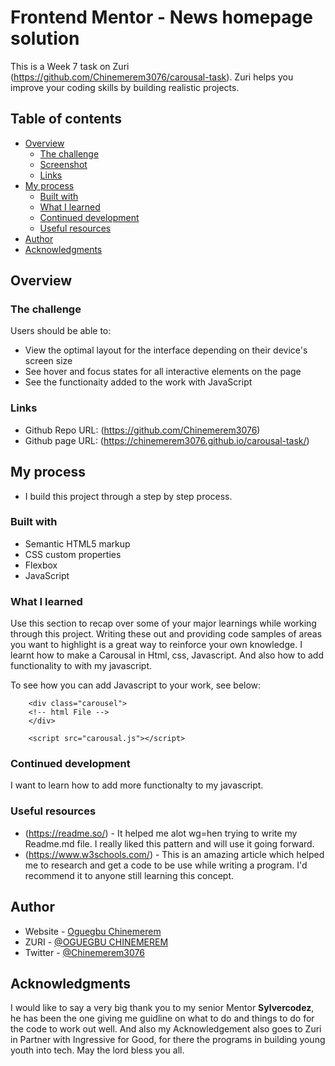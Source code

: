 # Frontend Mentor - News homepage solution

This is a Week 7 task on Zuri (https://github.com/Chinemerem3076/carousal-task). Zuri helps you improve your coding skills by building realistic projects. 

## Table of contents

- [Overview](#overview)
  - [The challenge](#the-challenge)
  - [Screenshot](#screenshot)
  - [Links](#links)
- [My process](#my-process)
  - [Built with](#built-with)
  - [What I learned](#what-i-learned)
  - [Continued development](#continued-development)
  - [Useful resources](#useful-resources)
- [Author](#author)
- [Acknowledgments](#acknowledgments)



## Overview

### The challenge

Users should be able to:

- View the optimal layout for the interface depending on their device's screen size
- See hover and focus states for all interactive elements on the page
- See the functionaity added to the work with JavaScript


### Links

- Github Repo URL: (https://github.com/Chinemerem3076)
- Github page URL: (https://chinemerem3076.github.io/carousal-task/)

## My process

- I build this project through a step by step process.

### Built with

- Semantic HTML5 markup
- CSS custom properties
- Flexbox
- JavaScript



### What I learned

Use this section to recap over some of your major learnings while working through this project. Writing these out and providing code samples of areas you want to highlight is a great way to reinforce your own knowledge.
I learnt how to make a Carousal in Html, css, Javascript. And also how to add functionality to with my javascript.

To see how you can add Javascript to your work, see below:
    <body>
    
        <div class="carousel">
        <!-- html File -->
        </div>

        <script src="carousal.js"></script>

</body>





### Continued development

I want to learn how to add more functionalty to my javascript. 



### Useful resources

- (https://readme.so/) - It helped me alot wg=hen trying to write my Readme.md file. I really liked this pattern and will use it going forward.
- (https://www.w3schools.com/) - This is an amazing article which helped me to research and get a code to be use while writing a program. I'd recommend it to anyone still learning this concept.



## Author

- Website - [Oguegbu Chinemerem](https://www.github/Chinemerem3076)
- ZURI - [@OGUEGBU CHINEMEREM](https://w2.zuriboard.com/dashboard)
- Twitter - [@Chinemerem3076](https://www.twitter.com/Chinemerem3076)



## Acknowledgments

I would like to say a very big thank you to my senior Mentor **Sylvercodez**, he has been the one giving me guidline on what to do and things to do for the code to work out well. And also my Acknowledgement also goes to Zuri in Partner with Ingressive for Good, for there the programs in building young youth into tech. May the lord bless you all.


